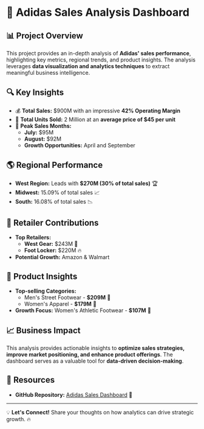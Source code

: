 # 🚀 Adidas Sales Analysis Dashboard

## 📊 Project Overview
This project provides an in-depth analysis of **Adidas' sales performance**, highlighting key metrics, regional trends, and product insights. The analysis leverages **data visualization and analytics techniques** to extract meaningful business intelligence.

## 🔍 Key Insights

- 💰 **Total Sales:** $900M with an impressive **42% Operating Margin**
- 👟 **Total Units Sold:** 2 Million at an **average price of $45 per unit**
- 📅 **Peak Sales Months:**
  - **July:** $95M  
  - **August:** $92M  
  - **Growth Opportunities:** April and September

## 🌎 Regional Performance
- **West Region:** Leads with **$270M (30% of total sales)** 🏆
- **Midwest:** 15.09% of total sales 📈
- **South:** 16.08% of total sales 📉

## 🛒 Retailer Contributions
- **Top Retailers:**
  - **West Gear:** $243M 🏅
  - **Foot Locker:** $220M 🔥
- **Potential Growth:** Amazon & Walmart

## 👕 Product Insights
- **Top-selling Categories:**
  - Men's Street Footwear - **$209M** 🥇
  - Women's Apparel - **$179M** 🥈
- **Growth Focus:** Women's Athletic Footwear - **$107M** 🚀

## 📈 Business Impact
This analysis provides actionable insights to **optimize sales strategies, improve market positioning, and enhance product offerings**. The dashboard serves as a valuable tool for **data-driven decision-making**.

## 🔗 Resources
- **GitHub Repository:** [Adidas Sales Dashboard](https://lnkd.in/eWSfTM4w) 🚀

---
💡 **Let's Connect!** Share your thoughts on how analytics can drive strategic growth. 🔥
